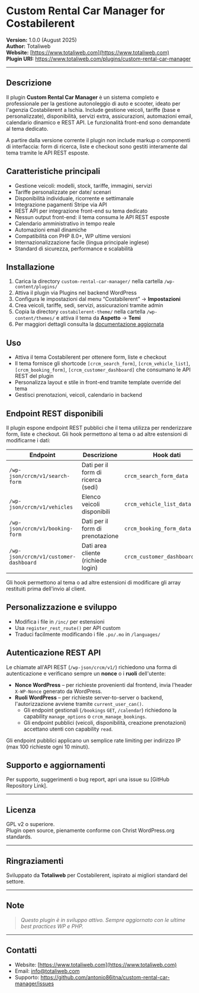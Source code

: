 # Custom Rental Car Manager for Costabilerent

**Version:** 1.0.0 (August 2025)  
**Author:** Totaliweb  
**Website:** [https://www.totaliweb.com](https://www.totaliweb.com)  
**Plugin URI:** https://www.totaliweb.com/plugins/custom-rental-car-manager

---

## Descrizione

Il plugin **Custom Rental Car Manager** è un sistema completo e professionale per la gestione autonoleggio di auto e scooter, ideato per l'agenzia Costabilerent a Ischia. Include gestione veicoli, tariffe (base e personalizzate), disponibilità, servizi extra, assicurazioni, automazioni email, calendario dinamico e REST API. Le funzionalità front-end sono demandate al tema dedicato.

A partire dalla versione corrente il plugin non include markup o componenti di interfaccia: form di ricerca, liste e checkout sono gestiti interamente dal tema tramite le API REST esposte.

## Caratteristiche principali

- Gestione veicoli: modelli, stock, tariffe, immagini, servizi
- Tariffe personalizzate per date/ scenari
- Disponibilità individuale, ricorrente e settimanale
- Integrazione pagamenti Stripe via API
- REST API per integrazione front-end su tema dedicato
- Nessun output front-end: il tema consuma le API REST esposte
- Calendario amministrativo in tempo reale
- Automazioni email dinamiche
- Compatibilità con PHP 8.0+, WP ultime versioni
- Internazionalizzazione facile (lingua principale inglese)
- Standard di sicurezza, performance e scalabilità

## Installazione

1. Carica la directory `custom-rental-car-manager/` nella cartella `/wp-content/plugins/`
2. Attiva il plugin via Plugins nel backend WordPress
3. Configura le impostazioni dal menu “Costabilerent” → **Impostazioni**
4. Crea veicoli, tariffe, sedi, servizi, assicurazioni tramite admin
5. Copia la directory `costabilerent-theme/` nella cartella `/wp-content/themes/` e attiva il tema da **Aspetto** → **Temi**
6. Per maggiori dettagli consulta la [documentazione aggiornata](https://www.totaliweb.com/docs/custom-rental-car-manager)

## Uso

- Attiva il tema Costabilerent per ottenere form, liste e checkout
- Il tema fornisce gli shortcode `[crcm_search_form]`, `[crcm_vehicle_list]`, `[crcm_booking_form]`, `[crcm_customer_dashboard]` che consumano le API REST del plugin
- Personalizza layout e stile in front-end tramite template override del tema
- Gestisci prenotazioni, veicoli, calendario in backend

## Endpoint REST disponibili

Il plugin espone endpoint REST pubblici che il tema utilizza per renderizzare form, liste e checkout. Gli hook permettono al tema o ad altre estensioni di modificarne i dati:

| Endpoint | Descrizione | Hook dati |
| --- | --- | --- |
| `/wp-json/crcm/v1/search-form` | Dati per il form di ricerca (sedi) | `crcm_search_form_data` |
| `/wp-json/crcm/v1/vehicles` | Elenco veicoli disponibili | `crcm_vehicle_list_data` |
| `/wp-json/crcm/v1/booking-form` | Dati per il form di prenotazione | `crcm_booking_form_data` |
| `/wp-json/crcm/v1/customer-dashboard` | Dati area cliente (richiede login) | `crcm_customer_dashboard_data` |

Gli hook permettono al tema o ad altre estensioni di modificare gli array restituiti prima dell'invio al client.

## Personalizzazione e sviluppo

- Modifica i file in `/inc/` per estensioni
- Usa `register_rest_route()` per API custom
- Traduci facilmente modificando i file `.po/.mo` in `/languages/`

## Autenticazione REST API

Le chiamate all'API REST (`/wp-json/crcm/v1/`) richiedono una forma di autenticazione e verificano sempre un **nonce** o i **ruoli** dell'utente:

- **Nonce WordPress** – per richieste provenienti dal frontend, invia l'header `X-WP-Nonce` generato da WordPress.
- **Ruoli WordPress** – per richieste server-to-server o backend, l'autorizzazione avviene tramite `current_user_can()`.
  - Gli endpoint gestionali (`/bookings` `GET`, `/calendar`) richiedono la capability `manage_options` o `crcm_manage_bookings`.
  - Gli endpoint pubblici (veicoli, disponibilità, creazione prenotazioni) accettano utenti con capability `read`.

Gli endpoint pubblici applicano un semplice rate limiting per indirizzo IP (max 100 richieste ogni 10 minuti).

## Supporto e aggiornamenti

Per supporto, suggerimenti o bug report, apri una issue su [GitHub Repository Link].

---

## Licenza
GPL v2 o superiore.  
Plugin open source, pienamente conforme con Christ WordPress.org standards.

---

## Ringraziamenti

Sviluppato da **Totaliweb** per Costabilerent, ispirato ai migliori standard del settore.

---

## Note

> *Questo plugin è in sviluppo attivo. Sempre aggiornato con le ultime best practices WP e PHP.*

---

## Contatti

- Website: [https://www.totaliweb.com](https://www.totaliweb.com)
- Email: info@totaliweb.com
- Supporto: https://github.com/antonio86itna/custom-rental-car-manager/issues
